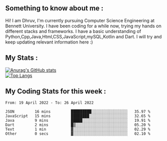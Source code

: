 ## Something to know about me : <br>
Hi! I am Dhruv, I'm currently pursuing Computer Science Engineering at Bennett University. I have been coding for a while now, trying my hands on different stacks and frameworks.
I have a basic understanding of Python,Cpp,Java,Html,CSS,JavaScript,mySQL,Kotlin and Dart. I will try and keep updating relevant information here :)
<br>

## My Stats : <br>
[![Anurag's GitHub stats](https://github-readme-stats.vercel.app/api?username=DhruvLawaniya&show_icons=true&theme=tokyonight&hide=prs,issues)](https://github.com/anuraghazra/github-readme-stats)<br>
[![Top Langs](https://github-readme-stats.vercel.app/api/top-langs/?username=DhruvLawaniya&theme=tokyonight)](https://github.com/anuraghazra/github-readme-stats)
## My Coding Stats for this week : <br>
<!--START_SECTION:waka-->

```text
From: 19 April 2022 - To: 26 April 2022

JSON         16 mins         █████████░░░░░░░░░░░░░░░░   35.97 %
JavaScript   15 mins         ████████░░░░░░░░░░░░░░░░░   32.65 %
Java         9 mins          █████░░░░░░░░░░░░░░░░░░░░   19.91 %
Dart         2 mins          █▒░░░░░░░░░░░░░░░░░░░░░░░   05.20 %
Text         1 min           ▓░░░░░░░░░░░░░░░░░░░░░░░░   02.29 %
Other        0 secs          ▓░░░░░░░░░░░░░░░░░░░░░░░░   02.10 %
```

<!--END_SECTION:waka-->


<br>
